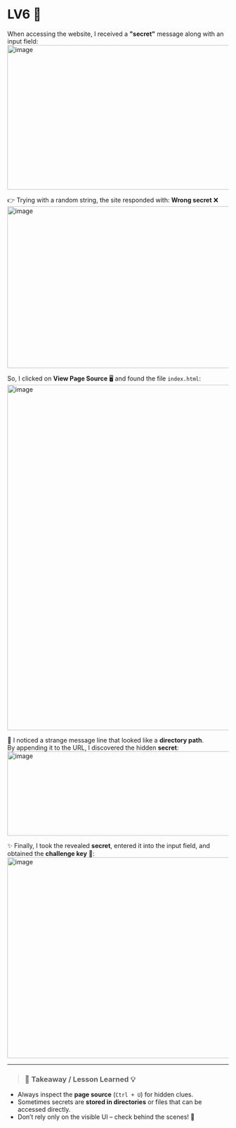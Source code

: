# LV6 🔐  

When accessing the website, I received a **"secret"** message along with an input field:  
<img width="1920" height="329" alt="image" src="https://github.com/user-attachments/assets/82d41570-24e9-4b0e-a126-c4b59bfa47a7" />  

👉 Trying with a random string, the site responded with: **Wrong secret** ❌  
<img width="1920" height="368" alt="image" src="https://github.com/user-attachments/assets/5fee7c01-50ee-48c0-8e35-ea7547ec0779" />  

So, I clicked on **View Page Source** 🖥️ and found the file `index.html`:  
<img width="1516" height="786" alt="image" src="https://github.com/user-attachments/assets/50367ecf-0ee5-44b1-9d7c-f5634438e645" />  

🔎 I noticed a strange message line that looked like a **directory path**.  
By appending it to the URL, I discovered the hidden **secret**:  
<img width="1138" height="192" alt="image" src="https://github.com/user-attachments/assets/49e5b2d9-1eea-4e30-8e64-0c89424d78b9" />  

✨ Finally, I took the revealed **secret**, entered it into the input field, and obtained the **challenge key** 🔑:  
<img width="1561" height="457" alt="image" src="https://github.com/user-attachments/assets/c34a25e2-38f4-4ae6-bfd1-bb87dac7cdcb" />  

---

> ### 📝 Takeaway / Lesson Learned 💡  
- Always inspect the **page source** (`Ctrl + U`) for hidden clues.  
- Sometimes secrets are **stored in directories** or files that can be accessed directly.  
- Don’t rely only on the visible UI – check behind the scenes! 👀  
